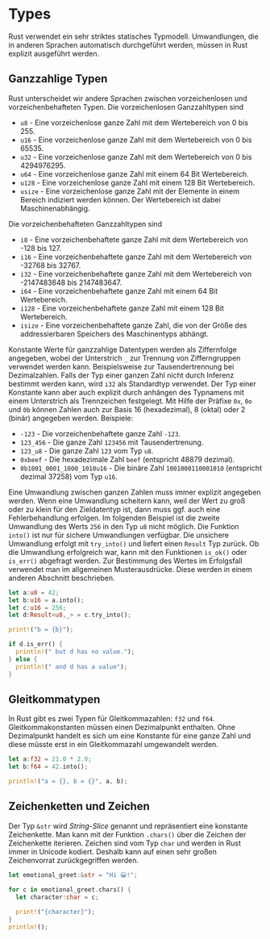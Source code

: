 # Types

Rust verwendet ein sehr striktes statisches Typmodell. Umwandlungen, die in anderen Sprachen automatisch 
durchgeführt werden, müssen in Rust explizit ausgeführt werden.

## Ganzzahlige Typen

Rust unterscheidet wir andere Sprachen zwischen vorzeichenlosen und vorzeichenbehafteten Typen. Die vorzeichenlosen 
Ganzzahltypen sind

- `u8` - Eine vorzeichenlose ganze Zahl mit dem Wertebereich von 0 bis 255.
- `u16` - Eine vorzeichenlose ganze Zahl mit dem Wertebereich von 0 bis 65535.
- `u32` - Eine vorzeichenlose ganze Zahl mit dem Wertebereich von 0 bis 4294976295.
- `u64` - Eine vorzeichenlose ganze Zahl mit einem 64 Bit Wertebereich.
- `u128` - Eine vorzeichenlose ganze Zahl mit einem 128 Bit Wertebereich.
- `usize` - Eine vorzeichenlose ganze Zahl mit der Elemente in einem Bereich indiziert werden können. Der Wertebereich ist dabei Maschinenabhängig.

Die vorzeichenbehafteten Ganzzahltypen sind

- `i8` - Eine vorzeichenbehaftete ganze Zahl mit dem Wertebereich von -128 bis 127.
- `i16` - Eine vorzeichenbehaftete ganze Zahl mit dem Wertebereich von -32768 bis 32767.
- `i32` - Eine vorzeichenbehaftete ganze Zahl mit dem Wertebereich von -2147483648 bis 2147483647.
- `i64` - Eine vorzeichenbehaftete ganze Zahl mit einem 64 Bit Wertebereich.
- `i128` - Eine vorzeichenbehaftete ganze Zahl mit einem 128 Bit Wertebereich.
- `isize` - Eine vorzeichenbehaftete ganze Zahl, die von der Größe des addressierbaren Speichers des Maschinentyps abhängt.

Konstante Werte für ganzzahlige Datentypen werden als Ziffernfolge angegeben, wobei der Unterstrich `_` zur Trennung 
von Zifferngruppen verwendet werden kann. Beispielsweise zur Tausendertrennung bei Dezimalzahlen. Falls der Typ 
einer ganzen Zahl nicht durch Inferenz bestimmt werden kann, wird `i32` als Standardtyp verwendet. Der Typ einer 
Konstante kann aber auch explizit durch anhängen des Typnamens mit einem Unterstrich als Trennzeichen festgelegt.
Mit Hilfe der Präfixe `0x`, `0o` und `0b` können Zahlen auch zur Basis 16 (hexadezimal), 8 (oktal) oder 2 (binär)
angegeben werden. Beispiele:

- `-123` - Die vorzeichenbehaftete ganze Zahl `-123`.
- `123_456` - Die ganze Zahl `123456` mit Tausendertrenung.
- `123_u8` - Die ganze Zahl `123` vom Typ `u8`.
- `0xbeef` - Die hexadezimale Zahl `beef` (entspricht 48879 dezimal).
- `0b1001_0001_1000_1010u16` - Die binäre Zahl `1001000110001010` (entspricht dezimal 37258) vom Typ `u16`.

Eine Umwandlung zwischen ganzen Zahlen muss immer explizit angegeben werden. Wenn eine Umwandlung scheitern kann, 
weil der Wert zu groß oder zu klein für den Zieldatentyp ist, dann muss ggf. auch eine Fehlerbehandlung erfolgen.
Im folgenden Beispiel ist die zweite Umwandlung des Werts `256` in den Typ `u8` nicht möglich. Die Funktion `into()`
ist nur für sichere Umwandlungen verfügbar. Die unsichere Umwandlung erfolgt mit `try_into()` und liefert einen 
`Result` Typ zurück. Ob die Umwandlung erfolgreich war, kann mit den Funktionen `is_ok()` oder `is_err()` 
abgefragt werden. Zur Bestimmung des Wertes im Erfolgsfall verwendet man im allgemeinen Musterausdrücke. Diese 
werden in einem anderen Abschnitt beschrieben.

```rust
let a:u8 = 42;
let b:u16 = a.into();
let c:u16 = 256;
let d:Result<u8,_> = c.try_into();

print!("b = {b}");

if d.is_err() {
  println!(" but d has no value.");
} else {
  println!(" and d has a value");
}
```

## Gleitkommatypen

In Rust gibt es zwei Typen für Gleitkommazahlen: `f32` und `f64`. Gleitkommakonstanten müssen einen 
Dezimalpunkt enthalten. Ohne Dezimalpunkt handelt es sich um eine Konstante für eine ganze Zahl und diese müsste 
erst in ein Gleitkommazahl umgewandelt werden.

```rust
let a:f32 = 21.0 * 2.0;
let b:f64 = 42.into();

println!("a = {}, b = {}", a, b);
```

## Zeichenketten und Zeichen

Der Typ `&str` wird *String-Slice* genannt und repräsentiert eine konstante Zeichenkette. Man kann mit der Funktion
`.chars()` über die Zeichen der Zeichenkette iterieren. Zeichen sind vom Typ `char` und werden in Rust immer in 
Unicode kodiert. Deshalb kann auf einen sehr großen Zeichenvorrat zurückgegriffen werden.

```rust
let emotional_greet:&str = "Hi 😀!";

for c in emotional_greet.chars() {
  let character:char = c;
  
  print!("{character}");
}
println!();
```
